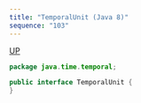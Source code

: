 ```yaml
---
title: "TemporalUnit (Java 8)"
sequence: "103"
---
```


[UP](/java-time.html)


```java
package java.time.temporal;

public interface TemporalUnit {
}
```
